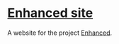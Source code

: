 # [Enhanced site](https://liubaihao-hello.github.io/enhanced-site)
A website for the project [Enhanced](https://github.com/LiuBaihao-Hello/Enhanced).
